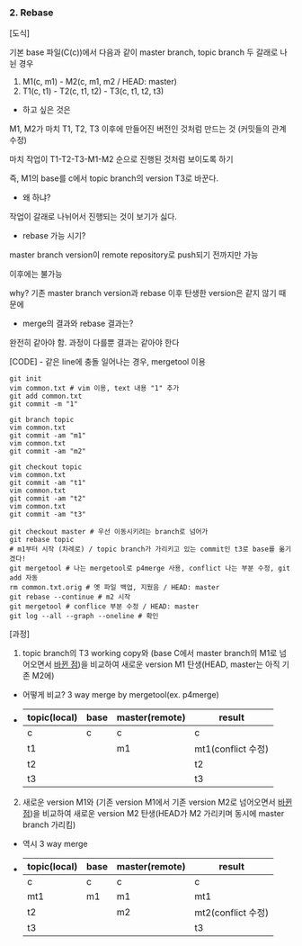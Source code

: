 ### 2. Rebase

[도식]

기본 base 파일(C(c))에서 다음과 같이 master branch, topic branch 두 갈래로 나뉜 경우

1. M1(c, m1) - M2(c, m1, m2 / HEAD: master)
2. T1(c, t1) - T2(c, t1, t2) - T3(c, t1, t2, t3)



- 하고 싶은 것은

M1, M2가 마치 T1, T2, T3 이후에 만들어진 버전인 것처럼 만드는 것 (커밋들의 관계 수정)

마치 작업이 T1-T2-T3-M1-M2 순으로 진행된 것처럼 보이도록 하기

즉, M1의 base를 c에서 topic branch의 version T3로 바꾼다.



- 왜 하냐?

작업이 갈래로 나뉘어서 진행되는 것이 보기가 싫다.



- rebase 가능 시기?

master branch version이 remote repository로 push되기 전까지만 가능

이후에는 불가능

why? 기존 master branch version과 rebase 이후 탄생한 version은 같지 않기 때문에



- merge의 결과와 rebase 결과는?

완전히 같아야 함. 과정이 다를뿐 결과는 같아야 한다



[CODE] - 같은 line에 충돌 일어나는 경우, mergetool 이용

```
git init
vim common.txt # vim 이용, text 내용 "1" 추가
git add common.txt
git commit -m "1"

git branch topic
vim common.txt
git commit -am "m1"
vim common.txt
git commit -am "m2"

git checkout topic
vim common.txt
git commit -am "t1"
vim common.txt
git commit -am "t2"
vim common.txt
git commit -am "t3"

git checkout master # 우선 이동시키려는 branch로 넘어가
git rebase topic 
# m1부터 시작 (차례로) / topic branch가 가리키고 있는 commit인 t3로 base를 옮기겠다!
git mergetool # 나는 mergetool로 p4merge 사용, conflict 나는 부분 수정, git add 자동
rm common.txt.orig # 옛 파일 백업, 지웠음 / HEAD: master
git rebase --continue # m2 시작
git mergetool # conflice 부분 수정 / HEAD: master
git log --all --graph --oneline # 확인
```



[과정]

1. topic branch의 T3 working copy와 (base C에서 master branch의 M1로 넘어오면서 <u>바뀐 점</u>)을 비교하여 새로운 version M1 탄생(HEAD, master는 아직 기존 M2에)

- 어떻게 비교? 3 way merge by mergetool(ex. p4merge)

- | topic(local) | base | master(remote) | result             |
  | ------------ | ---- | -------------- | ------------------ |
  | c            | c    | c              | c                  |
  | t1           |      | m1             | mt1(conflict 수정) |
  | t2           |      |                | t2                 |
  | t3           |      |                | t3                 |

  

2. 새로운 version M1와 (기존 version M1에서 기존 version M2로 넘어오면서 <u>바뀐 점</u>)을 비교하여 새로운 version M2 탄생(HEAD가 M2 가리키며 동시에 master branch 가리킴)

- 역시 3 way merge

- | topic(local) | base | master(remote) | result             |
  | ------------ | ---- | -------------- | ------------------ |
  | c            | c    | c              | c                  |
  | mt1          | m1   | m1             | mt1                |
  | t2           |      | m2             | mt2(conflict 수정) |
  | t3           |      |                | t3                 |

  

